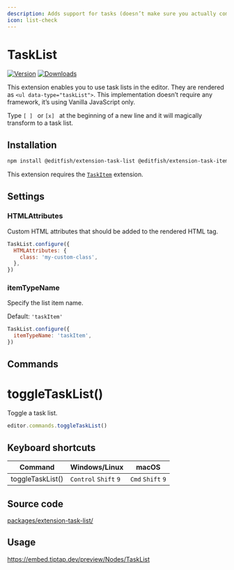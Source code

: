 ```yaml
---
description: Adds support for tasks (doesn’t make sure you actually complete them though).
icon: list-check
---
```


# TaskList
[![Version](https://img.shields.io/npm/v/@editfish/extension-task-list.svg?label=version)](https://www.npmjs.com/package/@editfish/extension-task-list)
[![Downloads](https://img.shields.io/npm/dm/@editfish/extension-task-list.svg)](https://npmcharts.com/compare/@editfish/extension-task-list?minimal=true)

This extension enables you to use task lists in the editor. They are rendered as `<ul data-type="taskList">`. This implementation doesn’t require any framework, it’s using Vanilla JavaScript only.

Type <code>[ ]&nbsp;</code> or <code>[x]&nbsp;</code> at the beginning of a new line and it will magically transform to a task list.

## Installation
```bash
npm install @editfish/extension-task-list @editfish/extension-task-item
```

This extension requires the [`TaskItem`](/api/nodes/task-item) extension.

## Settings

### HTMLAttributes
Custom HTML attributes that should be added to the rendered HTML tag.

```js
TaskList.configure({
  HTMLAttributes: {
    class: 'my-custom-class',
  },
})
```

### itemTypeName
Specify the list item name.

Default: `'taskItem'`

```js
TaskList.configure({
  itemTypeName: 'taskItem',
})
```

## Commands

# toggleTaskList()
Toggle a task list.

```js
editor.commands.toggleTaskList()
```

## Keyboard shortcuts
| Command          | Windows/Linux                   | macOS                       |
| ---------------- | ------------------------------- | --------------------------- |
| toggleTaskList() | `Control`&nbsp;`Shift`&nbsp;`9` | `Cmd`&nbsp;`Shift`&nbsp;`9` |

## Source code
[packages/extension-task-list/](https://github.com/ueberdosis/tiptap/blob/main/packages/extension-task-list/)

## Usage
https://embed.tiptap.dev/preview/Nodes/TaskList
